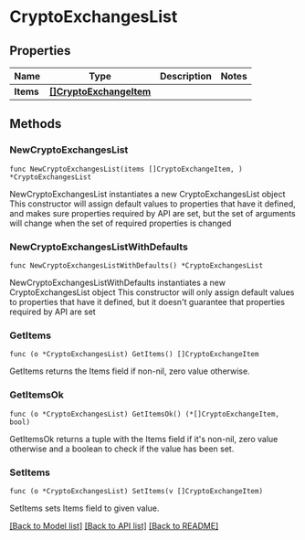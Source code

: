# CryptoExchangesList

## Properties

Name | Type | Description | Notes
------------ | ------------- | ------------- | -------------
**Items** | [**[]CryptoExchangeItem**](CryptoExchangeItem.md) |  | 

## Methods

### NewCryptoExchangesList

`func NewCryptoExchangesList(items []CryptoExchangeItem, ) *CryptoExchangesList`

NewCryptoExchangesList instantiates a new CryptoExchangesList object
This constructor will assign default values to properties that have it defined,
and makes sure properties required by API are set, but the set of arguments
will change when the set of required properties is changed

### NewCryptoExchangesListWithDefaults

`func NewCryptoExchangesListWithDefaults() *CryptoExchangesList`

NewCryptoExchangesListWithDefaults instantiates a new CryptoExchangesList object
This constructor will only assign default values to properties that have it defined,
but it doesn't guarantee that properties required by API are set

### GetItems

`func (o *CryptoExchangesList) GetItems() []CryptoExchangeItem`

GetItems returns the Items field if non-nil, zero value otherwise.

### GetItemsOk

`func (o *CryptoExchangesList) GetItemsOk() (*[]CryptoExchangeItem, bool)`

GetItemsOk returns a tuple with the Items field if it's non-nil, zero value otherwise
and a boolean to check if the value has been set.

### SetItems

`func (o *CryptoExchangesList) SetItems(v []CryptoExchangeItem)`

SetItems sets Items field to given value.



[[Back to Model list]](../README.md#documentation-for-models) [[Back to API list]](../README.md#documentation-for-api-endpoints) [[Back to README]](../README.md)


